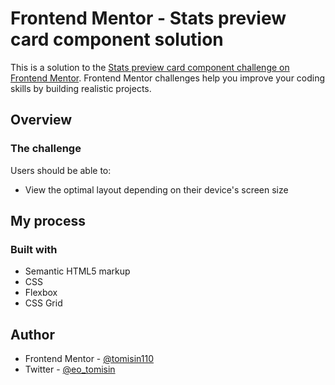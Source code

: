 # Frontend Mentor - Stats preview card component solution

This is a solution to the [Stats preview card component challenge on Frontend Mentor](https://www.frontendmentor.io/challenges/stats-preview-card-component-8JqbgoU62). Frontend Mentor challenges help you improve your coding skills by building realistic projects. 



## Overview

### The challenge

Users should be able to:

- View the optimal layout depending on their device's screen size



## My process

### Built with

- Semantic HTML5 markup
- CSS 
- Flexbox
- CSS Grid


## Author
- Frontend Mentor - [@tomisin110](https://www.frontendmentor.io/profile/tomisin110)
- Twitter - [@eo_tomisin](https://www.twitter.com/eo_tomisin)

